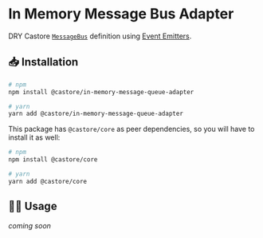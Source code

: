 # In Memory Message Bus Adapter

DRY Castore [`MessageBus`](https://github.com/castore-dev/castore/#-message-buses--queues) definition using [Event Emitters](https://nodejs.org/api/events.html#events).

## 📥 Installation

```bash
# npm
npm install @castore/in-memory-message-queue-adapter

# yarn
yarn add @castore/in-memory-message-queue-adapter
```

This package has `@castore/core` as peer dependencies, so you will have to install it as well:

```bash
# npm
npm install @castore/core

# yarn
yarn add @castore/core
```

## 👩‍💻 Usage

_coming soon_
